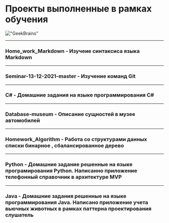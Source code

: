 # Проекты выполненные в рамках обучения
!["GeekBrains"](https://cs13.pikabu.ru/post_img/2023/03/24/6/og_og_1679647386295119090.jpg)
___
### Home_work_Markdown - Изучеие синтаксиса языка Markdown
___
### Seminar-13-12-2021-master - Изучение команд Git
___
### C# -  Домашние задания на языке программирования C#
___
### Database-museum - Описание сущностей в музее автомобилей
___
### Homework_Algorithm - Работа со структурами данных списки бинарное , сбалансированное дерево
___
### Python - Домашние задание решенные на языке програмирования Python. Написанно приложение телефонный справочник в архитектуре MVP
___
### Java - Домашние задания решенные на языке программирования Java. Написано приложение учета вьючных животных в рамках паттерна проектирования слушатель
